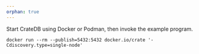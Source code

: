 ```yaml
---
orphan: true
---
```

Start CrateDB using Docker or Podman, then invoke the example program.
```shell
docker run --rm --publish=5432:5432 docker.io/crate '-Cdiscovery.type=single-node'
```
